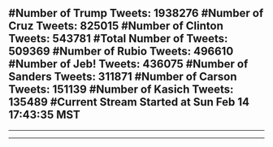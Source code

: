 #Number of Trump Tweets: 1938276
#Number of Cruz Tweets: 825015
#Number of Clinton Tweets: 543781
#Total Number of Tweets: 509369 
#Number of Rubio Tweets: 496610
#Number of Jeb! Tweets: 436075
#Number of Sanders Tweets: 311871
#Number of Carson Tweets: 151139
#Number of Kasich Tweets: 135489
#Current Stream Started at Sun Feb 14 17:43:35 MST
---
---
---
